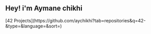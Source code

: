 <h2 align="left">Hey! i'm Aymane chikhi</h2>


<!--<div align="center"><img align="center" src="https://github-readme-stats.vercel.app/api/top-langs/?username=aychikhi&layout=compact&theme=radical" alt="aychikhi's most used langs"/></div>
<div align="center">
-->

</div> 
[42 Projects](https://github.com/aychikhi?tab=repositories&q=42-&type=&language=&sort=)
